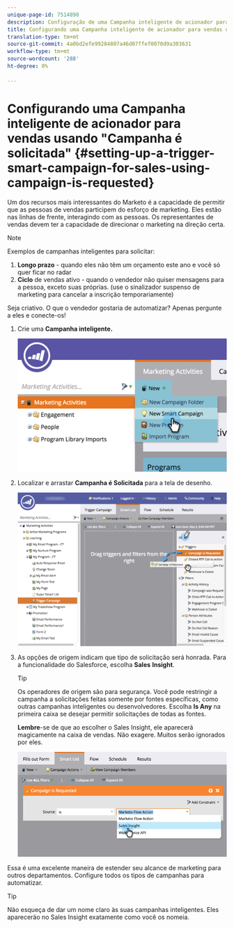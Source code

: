 ```yaml
---
unique-page-id: 7514898
description: Configuração de uma Campanha inteligente de acionador para vendas usando "Campanha é solicitada" - Documentos de marketing - Documentação do produto
title: Configurando uma Campanha inteligente de acionador para vendas usando "Campanha é solicitada"
translation-type: tm+mt
source-git-commit: 4a0bd2efe99284807a46d07ffef0070d9a303631
workflow-type: tm+mt
source-wordcount: '288'
ht-degree: 0%

---
```



# Configurando uma Campanha inteligente de acionador para vendas usando &quot;Campanha é solicitada&quot; {#setting-up-a-trigger-smart-campaign-for-sales-using-campaign-is-requested}

Um dos recursos mais interessantes do Marketo é a capacidade de permitir que as pessoas de vendas participem do esforço de marketing. Eles estão nas linhas de frente, interagindo com as pessoas. Os representantes de vendas devem ter a capacidade de direcionar o marketing na direção certa.

>[!NOTE]
>
>Exemplos de campanhas inteligentes para solicitar:
>
>1. **Longo prazo**  - quando eles não têm um orçamento este ano e você só quer ficar no radar
>1. **Ciclo**  de vendas ativo - quando o vendedor não quiser mensagens para a pessoa, exceto suas próprias. (use o sinalizador suspenso de marketing para cancelar a inscrição temporariamente)

>
>
Seja criativo. O que o vendedor gostaria de automatizar? Apenas pergunte a eles e conecte-os!

1. Crie uma **Campanha inteligente.**

   ![](assets/image2015-5-20-16-3a3-3a25.png)

1. Localizar e arrastar **Campanha é Solicitada** para a tela de desenho.

   ![](assets/campaignfilterdrag.png)

1. As opções de origem indicam que tipo de solicitação será honrada. Para a funcionalidade do Salesforce, escolha **Sales** **Insight**.

   >[!TIP]
   >
   >Os operadores de origem são para segurança. Você pode restringir a campanha a solicitações feitas somente por fontes específicas, como outras campanhas inteligentes ou desenvolvedores. Escolha **Is Any** na primeira caixa se desejar permitir solicitações de todas as fontes.
   >
   >**Lembre**-se de que ao escolher o Sales Insight, ele aparecerá magicamente na caixa de vendas. Não exagere. Muitos serão ignorados por eles.

   ![](assets/image2015-5-20-17-3a56-3a56.png)

Essa é uma excelente maneira de estender seu alcance de marketing para outros departamentos. Configure todos os tipos de campanhas para automatizar.

>[!TIP]
>
>Não esqueça de dar um nome claro às suas campanhas inteligentes. Eles aparecerão no Sales Insight exatamente como você os nomeia.
